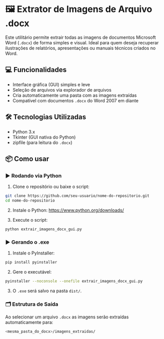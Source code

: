 # 🖼️ Extrator de Imagens de Arquivo .docx

Este utilitário permite extrair todas as imagens de documentos Microsoft Word (`.docx`) de forma simples e visual. Ideal para quem deseja recuperar ilustrações de relatórios, apresentações ou manuais técnicos criados no Word.

## 💻 Funcionalidades

- Interface gráfica (GUI) simples e leve  
- Seleção de arquivos via explorador de arquivos  
- Cria automaticamente uma pasta com as imagens extraídas  
- Compatível com documentos `.docx` do Word 2007 em diante  

## 🛠️ Tecnologias Utilizadas

- Python 3.x  
- Tkinter (GUI nativa do Python)  
- zipfile (para leitura do `.docx`)  

## 📦 Como usar

### ▶️ Rodando via Python

1. Clone o repositório ou baixe o script:

```bash
git clone https://github.com/seu-usuario/nome-do-repositorio.git
cd nome-do-repositorio
```
2. Instale o Python: 
    https://www.python.org/downloads/

3. Execute o script:

```bash
python extrair_imagens_docx_gui.py 
```

### ▶️ Gerando o .exe

1. Instale o PyInstaller:

```bash
pip install pyinstaller
```

2. Gere o executável: 

```bash
pyinstaller --noconsole --onefile extrair_imagens_docx_gui.py
```
3. O `.exe` será salvo na pasta `dist/`.

### 🗂️ Estrutura de Saída

Ao selecionar um arquivo `.docx` as imagens serão extraídas automaticamente para: 

```bash
<mesma_pasta_do_docx>/imagens_extraidas/
